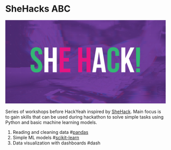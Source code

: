 # SheHacks ABC
![plot](./shehack1200x627.png)

Series of workshops before HackYeah inspired by [SheHack](https://hackyeah.pl/she-hack/). 
Main focus is to gain skills that can be used during hackathon to solve simple tasks
using Python and basic machine learning models. 

1) Reading and cleaning data #[pandas](data_reading.ipynb)
2) Simple ML models #[scikit-learn](ml_model.ipynb)
3) Data visualization with dashboards #dash